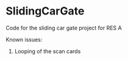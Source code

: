 # SlidingCarGate
Code for the sliding car gate project for RES A

Known issues:
1. Looping of the scan cards
